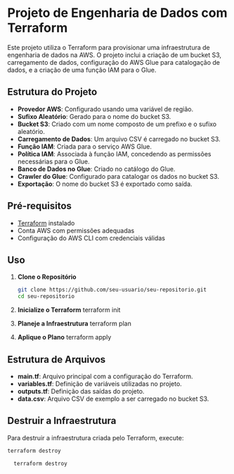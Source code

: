 # Projeto de Engenharia de Dados com Terraform

Este projeto utiliza o Terraform para provisionar uma infraestrutura de engenharia de dados na AWS. O projeto inclui a criação de um bucket S3, carregamento de dados, configuração do AWS Glue para catalogação de dados, e a criação de uma função IAM para o Glue.

## Estrutura do Projeto

- **Provedor AWS**: Configurado usando uma variável de região.
- **Sufixo Aleatório**: Gerado para o nome do bucket S3.
- **Bucket S3**: Criado com um nome composto de um prefixo e o sufixo aleatório.
- **Carregamento de Dados**: Um arquivo CSV é carregado no bucket S3.
- **Função IAM**: Criada para o serviço AWS Glue.
- **Política IAM**: Associada à função IAM, concedendo as permissões necessárias para o Glue.
- **Banco de Dados no Glue**: Criado no catálogo do Glue.
- **Crawler do Glue**: Configurado para catalogar os dados no bucket S3.
- **Exportação**: O nome do bucket S3 é exportado como saída.

## Pré-requisitos

- [Terraform](https://www.terraform.io/downloads.html) instalado
- Conta AWS com permissões adequadas
- Configuração do AWS CLI com credenciais válidas

## Uso

1. **Clone o Repositório**

   ```bash
   git clone https://github.com/seu-usuario/seu-repositorio.git
   cd seu-repositorio

2. **Inicialize o Terraform**
   terraform init
  
3. **Planeje a Infraestrutura**
   terraform plan

4. **Aplique o Plano**
   terraform apply

## Estrutura de Arquivos

- **main.tf**: Arquivo principal com a configuração do Terraform.
- **variables.tf**: Definição de variáveis utilizadas no projeto.
- **outputs.tf**: Definição das saídas do projeto.
- **data.csv**: Arquivo CSV de exemplo a ser carregado no bucket S3.

## Destruir a Infraestrutura

Para destruir a infraestrutura criada pelo Terraform, execute:

```bash
terraform destroy

  terraform destroy



